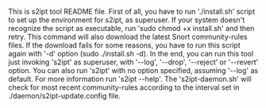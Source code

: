 This is s2ipt tool README file.
First of all, you have to run './install.sh' script to set up the environment for s2ipt, as superuser.
If your system doesn't recognize the script as executable, run 'sudo chmod +x install.sh' and then retry.
This command will also download the latest Snort community-rules files.
If the download fails for some reasons, you have to run this script again with '-d' option (sudo ./install.sh -d).
In the end, you can run this tool just invoking 's2ipt' as superuser, with '--log', '--drop', '--reject' or '--revert' option.
You can also run 's2ipt' with no option specified, assuming '--log' as default.
For more information run 's2ipt --help'.
The 's2ipt-daemon.sh' will check for most recent community-rules according to the interval set in ./daemon/s2ipt-update.config file.

